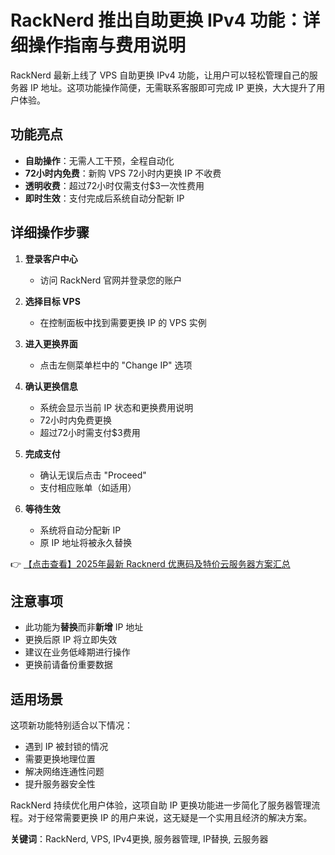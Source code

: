 # RackNerd 推出自助更换 IPv4 功能：详细操作指南与费用说明

RackNerd 最新上线了 VPS 自助更换 IPv4 功能，让用户可以轻松管理自己的服务器 IP 地址。这项功能操作简便，无需联系客服即可完成 IP 更换，大大提升了用户体验。

## 功能亮点

- **自助操作**：无需人工干预，全程自动化
- **72小时内免费**：新购 VPS 72小时内更换 IP 不收费
- **透明收费**：超过72小时仅需支付$3一次性费用
- **即时生效**：支付完成后系统自动分配新 IP

## 详细操作步骤

1. **登录客户中心**
   - 访问 RackNerd 官网并登录您的账户

2. **选择目标 VPS**
   - 在控制面板中找到需要更换 IP 的 VPS 实例

3. **进入更换界面**
   - 点击左侧菜单栏中的 "Change IP" 选项

4. **确认更换信息**
   - 系统会显示当前 IP 状态和更换费用说明
   - 72小时内免费更换
   - 超过72小时需支付$3费用

5. **完成支付**
   - 确认无误后点击 "Proceed"
   - 支付相应账单（如适用）

6. **等待生效**
   - 系统将自动分配新 IP
   - 原 IP 地址将被永久替换

👉 [【点击查看】2025年最新 Racknerd 优惠码及特价云服务器方案汇总](https://bit.ly/Rack_Nerd)

## 注意事项

- 此功能为**替换**而非**新增** IP 地址
- 更换后原 IP 将立即失效
- 建议在业务低峰期进行操作
- 更换前请备份重要数据

## 适用场景

这项新功能特别适合以下情况：
- 遇到 IP 被封锁的情况
- 需要更换地理位置
- 解决网络连通性问题
- 提升服务器安全性

RackNerd 持续优化用户体验，这项自助 IP 更换功能进一步简化了服务器管理流程。对于经常需要更换 IP 的用户来说，这无疑是一个实用且经济的解决方案。

**关键词**：RackNerd, VPS, IPv4更换, 服务器管理, IP替换, 云服务器